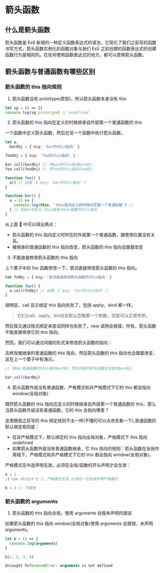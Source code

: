 # 箭头函数

## 什么是箭头函数

箭头函数是 Es6 新增的一种定义函数表达式的语法，它简化了我们之前写的函数书写方式，箭头函数实例化的函数对象与我们 Es5 之前创建的函数表达式的创建函数行为是相同的。在任何使用函数表达式的地方，都可以使用箭头函数。

## 箭头函数与普通函数有哪些区别

### 箭头函数的 this 指向规则

1. 箭头函数没有 prototype(原型)，所以箭头函数本身没有 this

```js
let sg = () => {}
console.log(sg.prototype) // undefined
```

2. 箭头函数的 this 指向在定义的时候继承自外层第一个普通函数的 this

一个函数中定义箭头函数，然后在另一个函数中执行箭头函数。

```js
let a,
  barObj = { msg: 'bar的this指向' }

fooObj = { msg: 'foo的this指向' }

bar.call(barObj) // 将bar的this指向barObj
foo.call(fooObj) // 将foo的this指向fooObj

function foo() {
  a() // 结果：{ msg: 'bar的this指向' }
}

function bar() {
  a = () => {
    console.log(this, 'this指向定义的时候外层第一个普通函数') //
  } // 在bar中定义 this继承于bar函数的this指向
}
```

从上面 🌰 中可以得出两点：

- 箭头函数的 this 指向定义时所在的外层第一个普通函数，跟使用位置没有关系。
- 被继承的普通函数的 this 指向改变，箭头函数的 this 指向会跟着改变

3. 不能直接修改箭头函数的 this 指向

上个栗子中的 foo 函数修改一下，尝试直接修改箭头函数的 this 指向。

```js
let fnObj = { msg: '尝试直接修改箭头函数的this指向' }

function foo() {
  a.call(fnObj) // 结果：{ msg: 'bar的this指向' }
}
```

很明显，call 显示绑定 this 指向失败了，包括 apply、bind 都一样。

> 它们(call、aaply、bind)会默认忽略第一个参数，但是可以正常传参。

然后我又通过隐式绑定来尝试同样也失败了，new 调用会报错，所有，箭头函数不能直接修改它的 this 指向。

然而，我们可以通过间接的形式来修改箭头函数的指向：

去修改被继承的普通函数的 this 指向，然后箭头函数的 this 指向也会跟着改变，这在上一个栗子中有演示。

```js
// 将bar普通函数的this指向barObj 然后内部的箭头函数也会指向barObj

bar.call(barObj)
```

4. 箭头函数外层没有普通函数，严格模式和非严格模式下它的 this 都会指向 window(全局对象)

既然箭头函数的 this 指向在定义的时候继承自外层第一个普通函数的 this，那么当箭头函数外层没有普通函数，它的 this 会指向哪里？

这里跟我之前写的 this 绑定规则不太一样(不懂的可以点进去看一下),普通函数的默认绑定规则是：

- 在非严格模式下，默认绑定的 this 指向全局对象，严格模式下 this 指向 undefined
- 如果箭头函数外层没有普通函数继承，它 this 指向的规则：箭头函数在全局作用域下，严格模式和非严格模式下它的 this 都会指向 window(全局对象)。

严格模式在中途声明无效，必须在全局/函数的开头声明才会生效：

```js
a = 1
;('use strict') // 严格模式无效 必须在一开始就声明严格模式

b = 2 // 不报错
```

### 箭头函数的 arguments

1. 箭头函数的 this 指向全局，使用 arguments 会报未声明的错误

如果箭头函数的 this 指向 window(全局对象)使用 arguments 会报错，未声明 arguments。

```js
let b = () => {
  console.log(arguments)
}

b(1, 2, 3, 4)

Uncaught ReferenceError: arguments is not defined
```
